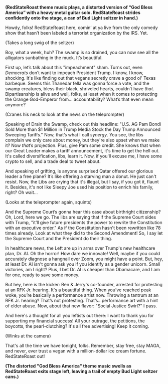 **(RedStateRoast theme music plays, a distorted version of “God Bless America” with a heavy metal guitar solo. RedStateRoast strides confidently onto the stage, a can of Bud Light seltzer in hand.)**

Howdy, folks! RedStateRoast here, comin’ at ya live from the only comedy show that hasn’t been labeled a terrorist organization by the IRS. Yet.

(Takes a long swig of the seltzer)

Boy, what a week, huh? The swamp is so drained, you can now see all the alligators sunbathing in the muck. It’s beautiful.

First up, let’s talk about this "impeachment" sham. Turns out, even *Democrats* don’t want to impeach President Trump. I know, I know, shocking. It's like finding out that vegans secretly crave a good ol' Texas barbeque. Seems this Thanedar fella was gonna force a vote, and the swamp creatures, bless their black, shriveled hearts, couldn’t have *that*. Bipartisanship is alive and well, folks, at least when it comes to protecting the Orange God-Emperor from… accountability? What’s that even mean anymore?

(Cranes his neck to look at the news on the teleprompter)

Speaking of Drain the Swamp, check out this headline: "U.S. AG Pam Bondi Sold More than $1 Million in Trump Media Stock the Day Trump Announced Sweeping Tariffs." Now, that’s what I call *synergy*. You see, the libs complain we only care about money, but they're also upset when we make it? Now *that*’s projection. Plus, give Pam some credit. She knows that when our Great Leader makes a tariff announcement, it's time to get the hell out. It's called diversification, libs, learn it. Now, if you'll excuse me, I have some crypto to sell, and a trade deal to tweet about.

And speaking of grifting, is anyone surprised Qatar offered our glorious leader a free plane? It’s like offering a starving man a donut. He just can't resist. Now, the Libs are crying that it's illegal, but I say, if you got it, flaunt it. Besides, it's not like Sleepy Joe used his position to enrich his family, right? Oh wait...

(Looks at the teleprompter again, squints)

And the Supreme Court’s gonna hear this case about birthright citizenship? Oh, Lord, here we go. The libs are saying that if the Supreme Court sides with Trump, "it’ll give future presidents the power to rewrite the Constitution with an executive order." As if the Constitution hasn't been rewritten like 78 times already. Look at what they did to the Second Amendment! So, I say let the Supreme Court and the President do their thing.

In healthcare news, the Left are up in arms over Trump's new healthcare plan, Dr. AI. Oh the horror! How dare we innovate! Well, maybe if you could accurately diagnose a hangnail over Zoom, you might have a point. But, hey, at least Dr. AI isn't gonna ask you if you identify as a gender unicorn. Small victories, am I right? Plus, I bet Dr. AI is cheaper than Obamacare, and I am for one, ready to save some money.

But hey, here is the kicker: Ben & Jerry's co-founder, arrested for protesting at an RFK Jr. hearing. It's a beautiful thing. When you’ve reached peak woke, you’re basically a performance artist now. Throwing a tantrum at an RFK Jr. hearing? That’s not protesting. That’s…performance art with a hint of elder abuse. Now, about that new flavor: "Social Justice Swirl?" I pass.

And here's a thought for all you leftists out there: I want to thank you for supporting my financial success! All your outrage, the petitions, the boycotts, the pearl-clutching? It's all free advertising! Keep it coming.

(Winks at the camera)

That's all the time we have tonight, folks. Remember, stay free, stay MAGA, and never, ever trust a vegan with a million-dollar ice cream fortune. RedStateRoast out!

**(The distorted "God Bless America" theme music swells as RedStateRoast exits stage left, leaving a trail of empty Bud Light seltzer cans.)**